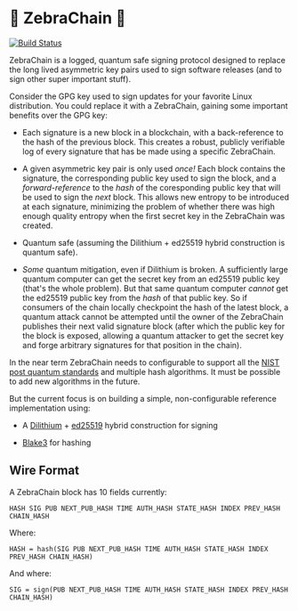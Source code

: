 # 🦓 ZebraChain 🦓

[![Build Status](https://github.com/zebrafactory/zebrachain/actions/workflows/rust.yml/badge.svg)](https://github.com/zebrafactory/zebrachain/actions)

ZebraChain is a logged, quantum safe signing protocol designed to replace the long lived asymmetric
key pairs used to sign software releases (and to sign other super important stuff).

Consider the GPG key used to sign updates for your favorite Linux distribution.  You could replace
it with a ZebraChain, gaining some important benefits over the GPG key:

* Each signature is a new block in a blockchain, with a back-reference to the hash of the previous
block.  This creates a robust, publicly verifiable log of every signature that has be made using a
specific ZebraChain.

* A given asymmetric key pair is only used *once!* Each block contains the signature, the
corresponding public key used to sign the block, and a *forward-reference* to the *hash* of the
coresponding public key that will be used to sign the *next* block. This allows new entropy to be
introduced at each signature, minimizing the problem of whether there was high enough quality
entropy when the first secret key in the ZebraChain was created.

* Quantum safe (assuming the Dilithium + ed25519 hybrid construction is quantum safe).

* *Some* quantum mitigation, even if Dilithium is broken.  A sufficiently large quantum computer can
get the secret key from an ed25519 public key (that's the whole problem).  But that same quantum
computer *cannot* get the ed25519 public key from the *hash* of that public key. So if consumers of
the chain locally checkpoint the hash of the latest block, a quantum attack cannot be attempted
until the owner of the ZebraChain publishes their next valid signature block (after which the public
key for the block is exposed, allowing a quantum attacker to get the secret key and forge arbitrary
signatures for that position in the chain).

In the near term ZebraChain needs to configurable to support all the [NIST post quantum standards](https://www.nist.gov/news-events/news/2024/08/nist-releases-first-3-finalized-post-quantum-encryption-standards) and multiple hash algorithms.  It must be possible to add new algorithms in the future.

But the current focus is on building a simple, non-configurable reference implementation using:

* A [Dilithium](https://pq-crystals.org/dilithium/) + [ed25519](https://ed25519.cr.yp.to/) hybrid
construction for signing

* [Blake3](https://github.com/BLAKE3-team/BLAKE3) for hashing


## Wire Format

A ZebraChain block has 10 fields currently:

```
HASH SIG PUB NEXT_PUB_HASH TIME AUTH_HASH STATE_HASH INDEX PREV_HASH CHAIN_HASH
```

Where:

```
HASH = hash(SIG PUB NEXT_PUB_HASH TIME AUTH_HASH STATE_HASH INDEX PREV_HASH CHAIN_HASH)
```

And where:

```
SIG = sign(PUB NEXT_PUB_HASH TIME AUTH_HASH STATE_HASH INDEX PREV_HASH CHAIN_HASH)
```
